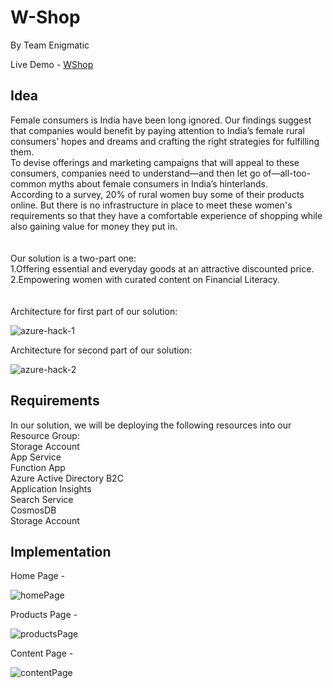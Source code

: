 # W-Shop 
By Team Enigmatic 

Live Demo - [WShop](https://wshopforruralwomen.z13.web.core.windows.net/index.html)

## Idea

Female consumers is India have been long ignored. Our findings suggest that companies would benefit by paying attention to India’s female rural consumers’ hopes and dreams and crafting the right strategies for fulfilling them. <br />
To devise offerings and marketing campaigns that will appeal to these consumers, companies need to understand—and then let go of—all-too-common myths about female consumers in India’s hinterlands. <br />
According to a survey, 20% of rural women buy some of their products online. But there is no infrastructure in place to meet these women's requirements so that they have a comfortable experience of shopping while also gaining value for money they put in. <br />
<br /> <br />
Our solution is a two-part one: <br />
1.Offering essential and everyday goods at an attractive discounted price. <br />
2.Empowering women with curated content on Financial Literacy. <br />
<br /> <br />
Architecture for first part of our solution: <br />

![azure-hack-1](https://user-images.githubusercontent.com/74253329/174651579-83eb5bbd-3172-476a-b797-1e4f075545c9.png)

Architecture for second part of our solution: <br />

![azure-hack-2](https://user-images.githubusercontent.com/74253329/174651692-1725c3b0-835a-45d3-bd25-995df488834e.png)

## Requirements

In our solution, we will be deploying the following resources into our Resource Group: <br />
Storage Account <br />
App Service <br />
Function App <br />
Azure Active Directory B2C <br />
Application Insights <br />
Search Service <br />
CosmosDB <br />
Storage Account <br />

## Implementation

Home Page - 

![homePage](https://user-images.githubusercontent.com/50752220/180657093-536a4641-868d-4b54-b804-a4d124b016c3.png)

Products Page -

![productsPage](https://user-images.githubusercontent.com/50752220/180657104-f4d161f1-568c-4b4e-8b8f-f1744b59bff7.png)

Content Page -

![contentPage](https://user-images.githubusercontent.com/50752220/180657127-7f036c79-215a-4da7-a3eb-43c87b741fa5.png)

